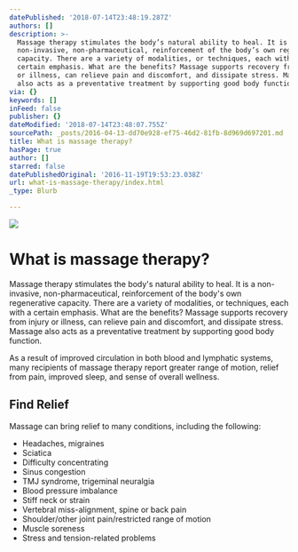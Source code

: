 ```yaml
---
datePublished: '2018-07-14T23:48:19.287Z'
authors: []
description: >-
  Massage therapy stimulates the body’s natural ability to heal. It is a
  non-invasive, non-pharmaceutical, reinforcement of the body’s own regenerative
  capacity. There are a variety of modalities, or techniques, each with a
  certain emphasis. What are the benefits? Massage supports recovery from injury
  or illness, can relieve pain and discomfort, and dissipate stress. Massage
  also acts as a preventative treatment by supporting good body function.
via: {}
keywords: []
inFeed: false
publisher: {}
dateModified: '2018-07-14T23:48:07.755Z'
sourcePath: _posts/2016-04-13-dd70e928-ef75-46d2-81fb-8d969d697201.md
title: What is massage therapy?
hasPage: true
author: []
starred: false
datePublishedOriginal: '2016-11-19T19:53:23.038Z'
url: what-is-massage-therapy/index.html
_type: Blurb

---
```

![](https://the-grid-user-content.s3-us-west-2.amazonaws.com/3f630efa-2e13-4428-8acd-a289514f1333.jpg)

# **What is massage therapy?**

Massage therapy stimulates the body's natural ability to heal. It is a non-invasive, non-pharmaceutical, reinforcement of the body's own regenerative capacity. There are a variety of modalities, or techniques, each with a certain emphasis. What are the benefits? Massage supports recovery from injury or illness, can relieve pain and discomfort, and dissipate stress. Massage also acts as a preventative treatment by supporting good body function.

As a result of improved circulation in both blood and lymphatic systems, many recipients of massage therapy report greater range of motion, relief from pain, improved sleep, and sense of overall wellness.

## Find Relief

Massage can bring relief to many conditions, including the following:

* Headaches, migraines
* Sciatica
* Difficulty concentrating
* Sinus congestion
* TMJ syndrome, trigeminal neuralgia
* Blood pressure imbalance
* Stiff neck or strain
* Vertebral miss-alignment, spine or back pain
* Shoulder/other joint pain/restricted range of motion
* Muscle soreness
* Stress and tension-related problems